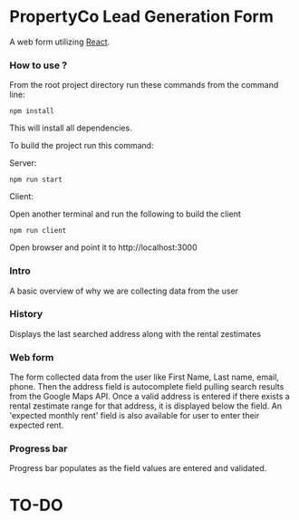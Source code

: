# PropertyCo Lead Generation Form

 A web form utilizing [React](http://facebook.github.io/react/).

### How to use ?

From the root project directory run these commands from the command line:

``npm install``

This will install all dependencies.

To build the project run this command:

Server:

``npm run start``

Client: 

Open another terminal and run the following to build the client

``npm run client``

Open browser and point it to http://localhost:3000

### Intro
 A basic overview of why we are collecting data from the user

### History
 Displays the last searched address along with the rental zestimates

### Web form
 The form collected data from the user like First Name, Last name, email, phone.
 Then the address field is autocomplete field pulling search results from the Google Maps API.
 Once a valid address is entered if there exists a rental zestimate range for that address, it is displayed below the field. 
 An 'expected monthly rent' field is also available for user to enter their expected rent.

### Progress bar
 Progress bar populates as the field values are entered and validated.

# TO-DO

